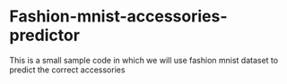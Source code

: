 # Fashion-mnist-accessories-predictor
This is a small sample code in which we will use fashion mnist dataset to predict the correct accessories
